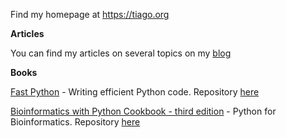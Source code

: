 Find my homepage at https://tiago.org

**Articles**

You can find my articles on several topics on my [blog](https://stuff.tiago.org/)

**Books**

[Fast Python](https://www.manning.com/books/fast-python) - Writing efficient Python code. Repository [here](https://github.com/tiagoantao/python-performance)

[Bioinformatics with Python Cookbook - third edition](https://www.packtpub.com/product/bioinformatics-with-python-cookbook-third-edition/9781803236421) - Python for Bioinformatics. Repository [here](https://github.com/PacktPublishing/Bioinformatics-with-Python-Cookbook-third-edition)



<!--
**tiagoantao/tiagoantao** is a ✨ _special_ ✨ repository because its `README.md` (this file) appears on your GitHub profile.

Here are some ideas to get you started:

- 🔭 I’m currently working on ...
- 🌱 I’m currently learning ...
- 👯 I’m looking to collaborate on ...
- 🤔 I’m looking for help with ...
- 💬 Ask me about ...
- 📫 How to reach me: ...
- ⚡ Fun fact: ...
-->
